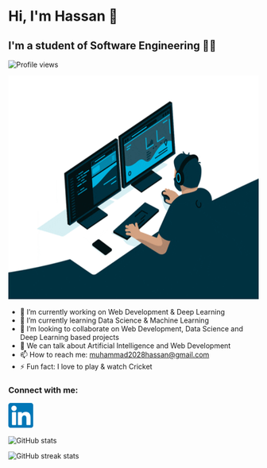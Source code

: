 # Hi, I'm Hassan 👋 
## I'm  a student of Software Engineering 👨‍💻

![Profile views](https://gpvc.arturio.dev/Muhammad-Hassan1000)  

<p align='center'>
  <img alt='Programmer Gif' src='https://github.com/Muhammad-Hassan1000/Muhammad-Hassan1000/blob/main/engineer.gif' width=800 height=450>
</p>

- 🔭 I’m currently working on Web Development & Deep Learning 
- 🌱 I’m currently learning Data Science & Machine Learning 
- 👯 I’m looking to collaborate on Web Development, Data Science and Deep Learning based projects 
- 💬 We can talk about Artificial Intelligence and Web Development
- 📫 How to reach me: muhammad2028hassan@gmail.com 
- ⚡ Fun fact: I love to play & watch Cricket 


### Connect with me:
[<img src='https://github.com/Muhammad-Hassan1000/Muhammad-Hassan1000/blob/main/linkedin.png' alt='linkedin' height='50'>](https://www.linkedin.com/in/muhammad-hassan001/)  

![GitHub stats](https://github-readme-stats.vercel.app/api?username=Muhammad-Hassan1000)

![GitHub streak stats](https://github-readme-streak-stats.herokuapp.com/?user=Muhammad-Hassan1000)  

